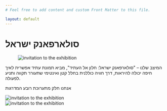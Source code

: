 ```yaml
---
# Feel free to add content and custom Front Matter to this file.

layout: default
---
```

<h1 class="text-6xl lg:text-7xl font-bold primary-color mb-4">סולארפאנק ישראל</h1>

<figure class="lg:w-3/8 md:w-1/2 mx-auto">
    <img src="/images/window_to_the_future.webp" alt="invitation to the exhibition">
</figure>
<div class="my-8">
    <p class="mx-10 mb-4 lg:mt-0 mt-8">
        המיצב שלנו – "סולארפאנק ישראל: חלון אל העתיד", מביא תמונת עתיד אפשרית לאיך חיפה יכולה להיראות, דרך חוויה כוללנית בחלל קטן ואינטימי שתעורר תקווה ותניע לפעולה.
        </p><p class="mx-10 lg:mb-0 mb-8">
        אנחנו חלק מתערוכת רובע המדרגות
    </p>
</div>
<div class="flex flex-wrap justify-center">
    <div class="w-full lg:w-1/2 md:w-1/2 p-4">
        <img src="/images/window_to_the_future_1.webp" alt="invitation to the exhibition">
    </div>
    <div class="w-full lg:w-1/2 md:w-1/2 p-4">
        <img src="/images/window_to_the_future_2.webp" alt="invitation to the exhibition">
    </div>
</div>